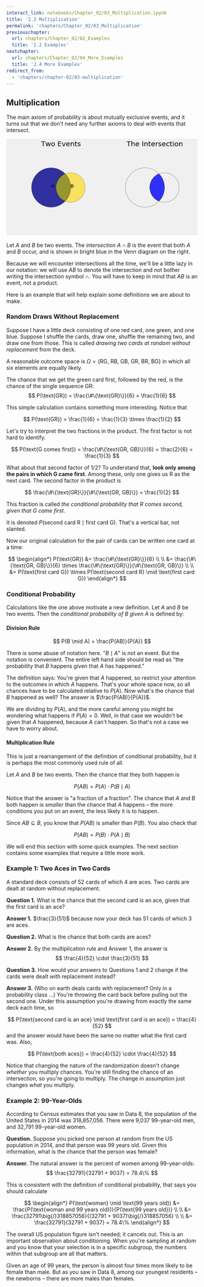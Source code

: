 ```yaml
---
interact_link: notebooks/Chapter_02/03_Multiplication.ipynb
title: '2.3 Multiplication'
permalink: 'chapters/Chapter_02/03_Multiplication'
previouschapter:
  url: chapters/Chapter_02/02_Examples
  title: '2.2 Examples'
nextchapter:
  url: chapters/Chapter_02/04_More_Examples
  title: '2.4 More Examples'
redirect_from:
  - 'chapters/chapter-02/03-multiplication'
---
```


## Multiplication

The main axiom of probability is about mutually exclusive events, and it turns out that we don't need any further axioms to deal with events that intersect.





![png](../../images/chapters/Chapter_02/03_Multiplication_2_0.png)


Let $A$ and $B$ be two events. The *intersection* $A \cap B$ is the event that both $A$ and $B$ occur, and is shown in bright blue in the Venn diagram on the right. 

Because we will encounter intersections all the time, we'll be a little lazy in our notation: we will use $AB$ to denote the intersection and not bother writing the intersection symbol $\cap$. You will have to keep in mind that $AB$ is an event, not a product.

Here is an example that will help explain some definitions we are about to make.

### Random Draws Without Replacement
Suppose I have a little deck consisting of one red card, one green, and one blue. Suppose I shuffle the cards, draw one, shuffle the remaining two, and draw one from those. This is called *drawing two cards at random without replacement* from the deck.

A reasonable outcome space is $\Omega = \{ \text{RG, RB, GB, GR, BR, BG}\}$ in which all six elements are equally likely. 

The chance that we get the green card first, followed by the red, is the chance of the single sequence GR:
$$
P(\text{GR}) = \frac{\#\{\text{GR}\}}{6} = \frac{1}{6}
$$

This simple calculation contains something more interesting. Notice that

$$
P(\text{GR}) = \frac{1}{6} = \frac{1}{3} \times \frac{1}{2}
$$

Let's try to interpret the two fractions in the product. The first factor is not hard to identify.

$$
P(\text{G comes first}) = \frac{\#\{\text{GR, GB}\}}{6} = \frac{2}{6} = \frac{1}{3}
$$

What about that second factor of $1/2$? To understand that, **look only among the pairs in which G came first**. Among these, only one gives us R as the next card. The second factor in the product is

$$
\frac{\#\{\text{GR}\}}{\#\{\text{GR, GB}\}} = \frac{1}{2}
$$

This fraction is called *the conditional probability that R comes second, given that G came first*. 

It is denoted $P(\text{second card R} \mid \text{first card G})$. That's a vertical bar, not slanted.

Now our original calculation for the pair of cards can be written one card at a time:

$$
\begin{align*}
P(\text{GR}) &= \frac{\#\{\text{GR}\}}{6} \\ \\
&= \frac{\#\{\text{GR, GB}\}}{6} \times \frac{\#\{\text{GR}\}}{\#\{\text{GR, GB}\}} \\ \\
&= P(\text{first card G}) \times P(\text{second card R} \mid \text{first card G})
\end{align*}
$$

### Conditional Probability
Calculations like the one above motivate a new definition. Let $A$ and $B$ be two events. Then the *conditional probability of $B$ given $A$* is defined by:

#### Division Rule
$$
P(B \mid A) = \frac{P(AB)}{P(A)}
$$

There is some abuse of notation here. "$B \mid A$" is not an event. But the notation is convenient. The entire left hand side should be read as "the probability that $B$ happens given that $A$ has happened." 

The definition says: You're given that $A$ happened, so restrict your attention to the outcomes in which $A$ happens. That's your whole space now, so all chances have to be calculated relative to $P(A)$. Now what's the chance that $B$ happened as well? The answer is $\frac{P(AB)}{P(A)}$.

We are dividing by $P(A)$, and the more careful among you might be wondering what happens if $P(A) = 0$. Well, in that case we wouldn't be given that $A$ happened, because $A$ can't happen. So that's not a case we have to worry about.

#### Multiplication Rule
This is just a rearrangement of the definition of conditional probability, but it is perhaps the most commonly used rule of all.

Let $A$ and $B$ be two events. Then the chance that they both happen is

$$
P(AB) = P(A) \cdot P(B \mid A)
$$

Notice that the answer is "a fraction of a fraction". The chance that $A$ and $B$ both happen is *smaller* than the chance that $A$ happens – the more conditions you put on an event, the less likely it is to happen.

Since $AB \subseteq B$, you know that $P(AB)$ is smaller than $P(B)$. You also check that

$$
P(AB) = P(B) \cdot P(A \mid B)
$$

We will end this section with some quick examples. The next section contains some examples that require a little more work.

### Example 1: Two Aces in Two Cards
A standard deck consists of 52 cards of which 4 are aces. Two cards are dealt at random without replacement. 

**Question 1.** What is the chance that the second card is an ace, given that the first card is an ace?

**Answer 1.** $\frac{3}{51}$ because now your deck has 51 cards of which 3 are aces.

**Question 2.** What is the chance that both cards are aces?

**Answer 2.** By the multiplication rule and Answer 1, the answer is
$$
\frac{4}{52} \cdot \frac{3}{51}
$$

**Question 3.** How would your answers to Questions 1 and 2 change if the cards were dealt *with* replacement instead?

**Answer 3.** (Who on earth deals cards with replacement? Only in a probability class ...) You're throwing the card back before pulling out the second one. Under this assumption you're drawing from exactly the same deck each time, so

$$
P(\text{second card is an ace} \mid \text{first card is an ace}) = \frac{4}{52}
$$
and the answer would have been the same no matter what the first card was. Also,

$$
P(\text{both aces}) = \frac{4}{52} \cdot \frac{4}{52}
$$

Notice that changing the nature of the randomization doesn't change *whether* you multiply chances. You're still finding the chance of an intersection, so you're going to multiply. The change in assumption just changes *what* you multiply.


### Example 2: 99-Year-Olds
According to Census estimates that you saw in Data 8, the population of the United States in 2014 was 318,857,056. There were 9,037 99-year-old men, and 32,791 99-year-old women. 

**Question.** Suppose you picked one person at random from the US population in 2014, and that person was 99 years old. Given this information, what is the chance that the person was female?

**Answer.** The natural answer is the percent of women among 99-year-olds:
$$
\frac{32791}{32791 + 9037} = 78.4\%
$$

This is consistent with the definition of conditional probability, that says you should calculate

$$
\begin{align*}
P(\text{woman} \mid \text{99 years old}) &= 
\frac{P(\text{woman and 99 years old})}{P(\text{99 years old})} \\ \\
&= \frac{32791\big{/}318857056}{(32791 + 9037)\big{/}318857056} \\ \\
&= \frac{32791}{32791 + 9037} = 78.4\%
\end{align*}
$$

The overall US population figure isn't needed; it cancels out. This is an important observation about conditioning. When you're sampling at random and you know that your selection is in a specific subgroup, the numbers within that subgroup are all that matters.

Given an age of 99 years, the person is almost four times more likely to be female than male. But as you saw in Data 8, among our youngest residents – the newborns – there are more males than females.
